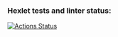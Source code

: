 ### Hexlet tests and linter status:
[![Actions Status](https://github.com/MrNovan/devops-for-programmers-project-74/actions/workflows/hexlet-check.yml/badge.svg)](https://github.com/MrNovan/devops-for-programmers-project-74/actions)
